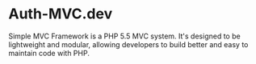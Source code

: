 # Auth-MVC.dev

Simple MVC Framework is a PHP 5.5 MVC system. It's designed to be lightweight and modular, allowing developers to build better and easy to maintain code with PHP.
